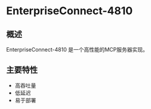 # EnterpriseConnect-4810

## 概述

EnterpriseConnect-4810 是一个高性能的MCP服务器实现。

## 主要特性

- 高吞吐量
- 低延迟
- 易于部署
